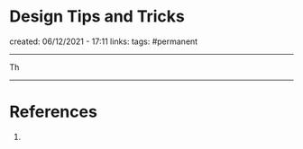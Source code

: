 # Design Tips and Tricks
created: 06/12/2021 - 17:11
links:
tags: #permanent

---

Th

---

# References
1. 